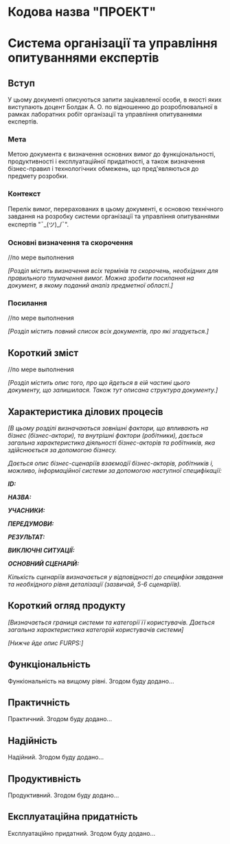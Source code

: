 # Кодова назва "ПРОЕКТ"
# Система організації та управління опитуваннями експертів

## Вступ

У цьому документі описуються запити зацікавленої особи, в якості яких виступають доцент Болдак А. О. по відношенню до розроблювальної в рамках лаборатних робіт організації та управління опитуваннями експертів.

### Мета 

Метою документа є визначення основних вимог до функціональності, продуктивності і експлуатаційної придатності, а також визначення бізнес-правил і технологічних обмежень, що пред'являються до предмету розробки.

### Контекст

Перелік вимог, перерахованих в цьому документі, є основою технічного завдання на розробку системи організації та управління опитуваннями експертів "¯\_(ツ)_/¯".


### Основні визначення та скорочення
//по мере выполнения

*[Розділ містить визначення всіх термінів та скорочень, необхідних для правильного
тлумачення вимог. Можна зробити посилання на документ, в якому поданий аналіз предметної області.]*


### Посилання
//по мере выполнения

*[Розділ містить повний список всіх документів, про які згадується.]*


## Короткий зміст
//по мере выполнения

*[Розділ містить опис того, про що йдеться в еій частині цього документу, що залишилася. 
Також тут описана структура документу.]*

## Характеристика ділових процесів

*[В цьому розділі визначаються зовнішні фактори, що впливають на бізнес (бізнес-актори), 
та внутрішні фактори (робітники), дається загальна характеристика діяльності бізнес-акторів 
та робітників, яка здійснюється за допомогою бізнесу.*

*Дається опис бізнес-сценаріїв взаємодії бізнес-акторів, робітників і, можливо, інформаційної системи за допомогою наступної
специфікації:*

   
***ID:***
    
***НАЗВА:***
    
***УЧАСНИКИ:***

***ПЕРЕДУМОВИ:***

***РЕЗУЛЬТАТ:***

***ВИКЛЮЧНІ СИТУАЦІЇ:***

***ОСНОВНИЙ СЦЕНАРІЙ:***

*Кількість сценаріїв визначається у відповідності до специфіки завдання та необхідного 
рівня деталізації (зазвичай, 5-6 сценаріїв).*

## Короткий огляд продукту

*[Визначається границя системи та категорії її користувачів. Дається загальна характеристика категорій користувачів
системи]*

*[Нижче йде опис FURPS:]*


## Функціональність

Функіональність на вищому рівні. Згодом буду додано...

## Практичність

Практичний. Згодом буду додано...

## Надійність

Надійний. Згодом буду додано...

## Продуктивність

Продуктивний. Згодом буду додано...

## Експлуатаційна придатність

Експлуатаційно придатний. Згодом буду додано...
